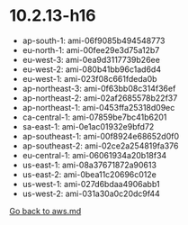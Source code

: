
 # 10.2.13-h16
- ap-south-1: ami-06f9085b494548773
- eu-north-1: ami-00fee29e3d75a12b7
- eu-west-3: ami-0ea9d3117739b26ee
- eu-west-2: ami-080b41bb96c1ad6d4
- eu-west-1: ami-023f08c661fdeda0b
- ap-northeast-3: ami-0f63bb08c314f36ef
- ap-northeast-2: ami-02af2685578b22f37
- ap-northeast-1: ami-0453ffa25318d09ec
- ca-central-1: ami-07859be7bc41b6201
- sa-east-1: ami-0e1ac01932e9bfd72
- ap-southeast-1: ami-00f8924e68652d0f0
- ap-southeast-2: ami-02ce2a254819fa376
- eu-central-1: ami-06061934a20b18f34
- us-east-1: ami-08a37671872a90613
- us-east-2: ami-0bea11c20696c012e
- us-west-1: ami-027d6bdaa4906abb1
- us-west-2: ami-031a30a0c20dc9f44

[Go back to aws.md](../../aws.md) 
